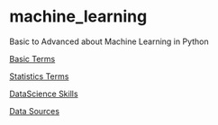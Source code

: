 # machine_learning
Basic to Advanced about Machine Learning in Python

[Basic Terms](basic_terms.md)

[Statistics Terms](statistics_terms.md) 

[DataScience Skills](datascience_skills.md)

[Data Sources](data_sources.md)